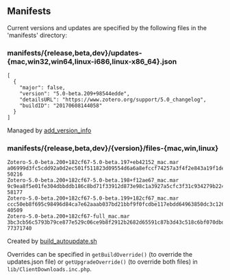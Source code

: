 ## Manifests

Current versions and updates are specified by the following files in the 'manifests' directory:

### manifests/{release,beta,dev}/updates-{mac,win32,win64,linux-i686,linux-x86_64}.json

```
[
  {
    "major": false,
    "version": "5.0-beta.209+98544edde",
    "detailsURL": "https://www.zotero.org/support/5.0_changelog",
    "buildID": "20170608144058"
  }
]
```

Managed by [add_version_info](https://github.com/zotero/zotero-standalone-build/blob/master/update-packaging/add_version_info)

### manifests/{release,beta,dev}/{version}/files-{mac,win,linux}

```
Zotero-5.0-beta.200+182cf67-5.0-beta.197+eb42152_mac.mar a06999d3fc5cdd92a0d2ec501f511823d09554d6a6a8efccf74257a3f4f2e843a19f1de4ae178c875548d82258adf2ee85bb65911eef00e0a85acaf55b152999 50216
Zotero-5.0-beta.200+182cf67-5.0-beta.198+f12ae67_mac.mar 9c9ea8f5e01fe304dbbddb186c8bd71f33912d873e98c1a3927a5cfc3f31c934279b224bac73b6bbfd40a2d8d6d0e9954b39f8cf648a3e945aeab6f210c3bc63 58177
Zotero-5.0-beta.200+182cf67-5.0-beta.199+182cf67_mac.mar ccc50eb8f695c98496d84ca7e62aaab037bd21bbf9f0fcdbe117ebdd64963850dc3c1268c56981002b236865156f83c49d6ed4c06c2b6f1b6590d2af0097fce2 40509
Zotero-5.0-beta.200+182cf67-full_mac.mar 3bc3cb56c5793b79ce877e529c06ce9b8f2912b2682d65591c87b3d43c518c6bf070dbd611cbe057c0087fef6d7f0216cb2774f847673a9f55ac08833b55bdfc 77371740
```

Created by [build_autoupdate.sh](https://github.com/zotero/zotero-standalone-build/blob/master/update-packaging/build_autoupdate.sh)

Overrides can be specified in `getBuildOverride()` (to override the updates.json file) or `getUpgradeOverride()` (to override both files) in `lib/ClientDownloads.inc.php`.
